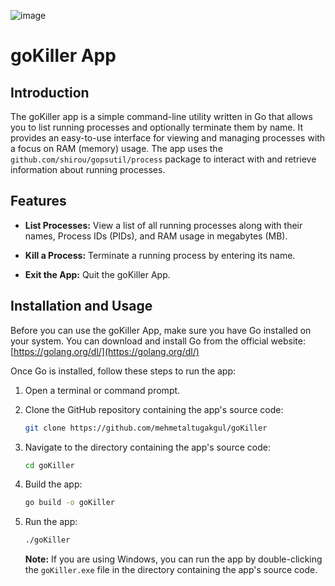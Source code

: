 ![image](https://github.com/mehmetaltugakgul/goKiller/assets/10194009/0517c81f-9d8b-4f95-acdf-b9edef6ed9ee)


# goKiller App

## Introduction

The goKiller app is a simple command-line utility written in Go that allows you to list running processes and optionally terminate them by name. It provides an easy-to-use interface for viewing and managing processes with a focus on RAM (memory) usage. The app uses the `github.com/shirou/gopsutil/process` package to interact with and retrieve information about running processes.

## Features

- **List Processes:** View a list of all running processes along with their names, Process IDs (PIDs), and RAM usage in megabytes (MB).

- **Kill a Process:** Terminate a running process by entering its name.

- **Exit the App:** Quit the goKiller App.

## Installation and Usage

Before you can use the goKiller App, make sure you have Go installed on your system. You can download and install Go from the official website: [https://golang.org/dl/](https://golang.org/dl/)

Once Go is installed, follow these steps to run the app:

1. Open a terminal or command prompt.

2. Clone the GitHub repository containing the app's source code:

   ```bash
   git clone https://github.com/mehmetaltugakgul/goKiller

3. Navigate to the directory containing the app's source code:

   ```bash
   cd goKiller
   ```

4. Build the app:

   ```bash
   go build -o goKiller
   ```
   
5. Run the app:

   ```bash
   ./goKiller
   ```

   **Note:** If you are using Windows, you can run the app by double-clicking the `goKiller.exe` file in the directory containing the app's source code.


 
